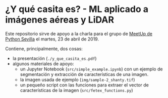 # ¿Y qué casita es? - ML aplicado a imágenes aéreas y LiDAR

Este repositorio sirve de apoyo a la charla para el grupo de [MeetUp de Python Sevilla](https://www.meetup.com/Python-Sevilla/events/260504780/) el martes, 23 de abril de 2019.

Contiene, principalmente, dos cosas:

- la presentación (`./y_que_casita_es.pdf`)
- algunos materiales de apoyo:
    - un Jupyter Notebook (`src/simple_example.ipynb`) con un ejemplo de segmentación y extracción de características de una imagen.
    - la imagen usada de ejemplo (`img/sample-2_shanty.tif`)
    - un pequeño script con las funciones para extraer el vector de características de la imagen (`src/fetex_functions.py`)